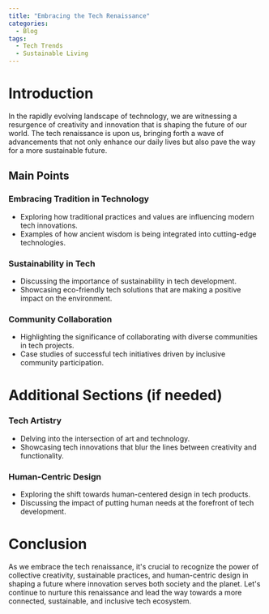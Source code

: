 ```yaml
---
title: "Embracing the Tech Renaissance"
categories:
  - Blog
tags:
  - Tech Trends
  - Sustainable Living
---
```


# Introduction
In the rapidly evolving landscape of technology, we are witnessing a resurgence of creativity and innovation that is shaping the future of our world. The tech renaissance is upon us, bringing forth a wave of advancements that not only enhance our daily lives but also pave the way for a more sustainable future.

## Main Points
### Embracing Tradition in Technology
- Exploring how traditional practices and values are influencing modern tech innovations.
- Examples of how ancient wisdom is being integrated into cutting-edge technologies.

### Sustainability in Tech
- Discussing the importance of sustainability in tech development.
- Showcasing eco-friendly tech solutions that are making a positive impact on the environment.

### Community Collaboration
- Highlighting the significance of collaborating with diverse communities in tech projects.
- Case studies of successful tech initiatives driven by inclusive community participation.

# Additional Sections (if needed)
### Tech Artistry
- Delving into the intersection of art and technology.
- Showcasing tech innovations that blur the lines between creativity and functionality.

### Human-Centric Design
- Exploring the shift towards human-centered design in tech products.
- Discussing the impact of putting human needs at the forefront of tech development.

# Conclusion
As we embrace the tech renaissance, it's crucial to recognize the power of collective creativity, sustainable practices, and human-centric design in shaping a future where innovation serves both society and the planet. Let's continue to nurture this renaissance and lead the way towards a more connected, sustainable, and inclusive tech ecosystem.
